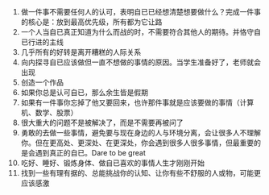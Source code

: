 1. 做一件事不需要任何人的认可，表明自已已经想清楚想要做什么？完成一件事的核心是：放到最高优先级，所有都为它让路
2. 一个人当自已真正知道为什么而战的时，不需要符合其他人的期待。并恪守自已行进的主线
3. 几乎所有的好转是离开糟糕的人际关系
4. 向内探寻自已应该做但一直不想做的事情的原因。当学生准备好了，老师就会出现
5. 创造一个作品
6. 如果你总是认可自已，那么余生皆是假期
7. 如果有一件事你忘掉了他又要回来，也许那件事就是应该要做的事情（计算机、数学、股票）
8. 很大重大的问题不是被解决了，而是不需要再被问了
9. 勇敢的去做一些事情，避免要与现在身边的人与环境分离，会让很多人不理解你。但在更高处、更深处、在更深处，你会遇到很多人很多事情，但最重要的是会遇到真正的自已。Dare to be great
10. 吃好、睡好、锻炼身体、做自已喜欢的事情人生才刚刚开始
11. 找到一些有理有据的、总能挑战你的认知、让你有些不舒服的人或物，可能更应该感激
